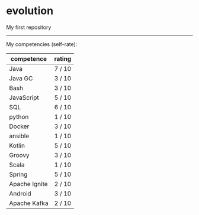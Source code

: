 # evolution
My first repository

---
My competencies (self-rate):

|competence|rating|
|----------|-----:|
|Java| 7 / 10|
|Java GC| 3 / 10| 
|Bash| 3 / 10|
|JavaScript| 5 / 10|
|SQL| 6 / 10|
|python| 1 / 10|
|Docker| 3 / 10|
|ansible| 1 / 10|
|Kotlin| 5 / 10|
|Groovy| 3 / 10|
|Scala| 1 / 10|
|Spring| 5 / 10|
|Apache Ignite| 2 / 10|
|Android| 3 / 10|
|Apache Kafka| 2 / 10|
